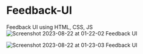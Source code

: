 # Feedback-UI
Feedback UI using HTML, CSS, JS 
![Screenshot 2023-08-22 at 01-22-02 Feedback UI](https://github.com/Chinmoy-max/Feedback-UI/assets/72815215/6ca1917d-25d1-46ba-a348-ee65c2f352b7)

![Screenshot 2023-08-22 at 01-23-03 Feedback UI](https://github.com/Chinmoy-max/Feedback-UI/assets/72815215/c3f7f477-5cc2-44d4-b801-cf0cbc8c6ed9)

